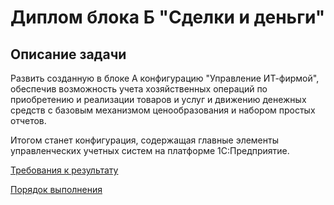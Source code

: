 # Диплом блока Б "Сделки и деньги"

## Описание задачи

Развить созданную в блоке А конфигурацию "Управление ИТ-фирмой", обеспечив возможность учета хозяйственных операций по приобретению и реализации товаров и услуг и движению денежных средств с базовым механизмом ценообразования и набором простых отчетов.

Итогом станет конфигурация, содержащая главные элементы управленческих учетных систем на платформе 1С:Предприятие.

[Требования к результату](Content/diploma-b-reqs.md)

[Порядок выполнения](Content/diploma-b-howto.md)
